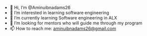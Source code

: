 - 👋 Hi, I’m @Aminuibnadams26
- 👀 I’m interested in learning software engineering 
- 🌱 I’m currently learning Software engineering in ALX 
- 💞️ I’m looking for mentors who will guide me through my program
- 📫 How to reach me: aminuibnadams26@gmail.com

<!---
Aminuibnadams26/Aminuibnadams26 is a ✨ special ✨ repository because its `README.md` (this file) appears on your GitHub profile.
You can click the Preview link to take a look at your changes.
--->
